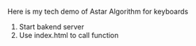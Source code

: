 Here is my tech demo of Astar Algorithm for keyboards

1) Start bakend server
2) Use index.html to call function